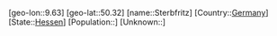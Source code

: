﻿---
location: [50.32,9.63]
type: City
tags:
- geo/City


SpocWebEntityId: 34561
isDeleted: false
confidential: public

---
[geo-lon::9.63]
[geo-lat::50.32]
[name::Sterbfritz]
[Country::[Germany](geo/Continent/Europe/Germany.md)]
[State::[Hessen](geo/Continent/Europe/Germany/Hessen.md)]
[Population::]
[Unknown::]

